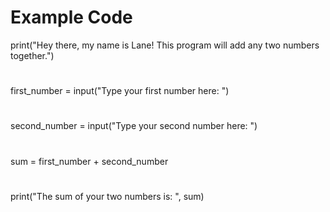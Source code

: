 # **Example Code**

print("Hey there, my name is Lane! This program will add any two numbers together.")
#
first_number = input("Type your first number here: ")
#
second_number = input("Type your second number here: ")
#
sum = first_number + second_number
#
print("The sum of your two numbers is: ", sum)
